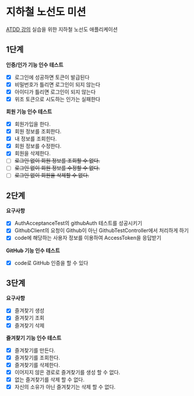 # 지하철 노선도 미션

[ATDD 강의](https://edu.nextstep.camp/c/R89PYi5H) 실습을 위한 지하철 노선도 애플리케이션

## 1단계

**인증/인가 기능 인수 테스트**

- [x] 로그인에 성공하면 토큰이 발급된다
- [x] 비밀번호가 틀리면 로그인이 되지 않는다
- [x] 아이디가 틀리면 로그인이 되지 않는다
- [x] 위조 토큰으로 시도하는 인가는 실패한다

**회원 기능 인수 테스트**

- [x] 회원가입을 한다.
- [x] 회원 정보를 조회한다.
- [x] 내 정보를 조회힌다.
- [x] 회원 정보를 수정한다.
- [x] 회원을 삭제한다.
- [ ] ~~로그인 없이 회원 정보를 조회할 수 없다.~~
- [ ] ~~로그인 없이 회원 정보를 수정할 수 없다.~~
- [ ] ~~로그인 없이 회원을 삭제할 수 없다.~~

## 2단계

**요구사항**

- [x] AuthAcceptanceTest의 githubAuth 테스트를 성공시키기
- [x] GithubClient의 요청이 Github이 아닌 GithubTestController에서 처리하게 하기
- [x] code에 해당하는 사용자 정보를 이용하여 AccessToken을 응답받기

**GitHub 기능 인수 테스트**

- [x] code로 GitHub 인증을 할 수 있다

## 3단계

**요구사항**

- [x] 즐겨찾기 생성
- [x] 즐겨찾기 조회
- [x] 즐겨찾기 삭제

**즐겨찾기 기능 인수 테스트**
- [x] 즐겨찾기를 만든다.
- [x] 즐겨찾기를 조회한다.
- [x] 즐겨찾기를 삭제한다.
- [x] 이어지지 않은 경로로 즐겨찾기를 생성 할 수 없다.
- [x] 없는 즐겨찾기를 삭제 할 수 없다.
- [x] 자신의 소유가 아닌 즐겨찾기는 삭제 할 수 없다.
